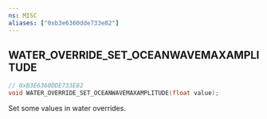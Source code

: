 ```yaml
---
ns: MISC
aliases: ["0xb3e6360dde733e82"]
---
```

## WATER_OVERRIDE_SET_OCEANWAVEMAXAMPLITUDE

```c
// 0xB3E6360DDE733E82
void WATER_OVERRIDE_SET_OCEANWAVEMAXAMPLITUDE(float value);
```

Set some values in water overrides.

